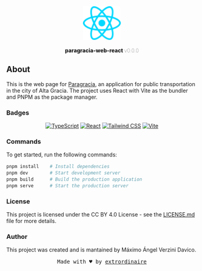 <div align="center">
  <img src="./src/assets/react.svg" alt="Logo" width="100rem">
  <div style="margin-top: 1rem;">
    <span style="font-weight: 800;">
      paragracia-web-react
    </span>
    <span style="font-weight: 100;" id="version">v0.0.0</span>
  </div>
</div>

## About

This is the web page for [Paragracia](https://www.paragracia.com.ar), an application for public transportation in the city of Alta Gracia. The project uses React with Vite as the bundler and PNPM as the package manager.

### Badges

<div align="center">

[![TypeScript](https://img.shields.io/badge/TypeScript-4.9.3-blue)](https://www.typescriptlang.org/)
[![React](https://img.shields.io/badge/React-18.0.11-blue)](https://reactjs.org/)
[![Tailwind CSS](https://img.shields.io/badge/Tailwind%20CSS-3.3.1-blue)](https://tailwindcss.com/)
[![Vite](https://img.shields.io/badge/Vite-4.2.0-blue)](https://vitejs.dev/)

</div>

### Commands

To get started, run the following commands:

```bash
pnpm install    # Install dependencies
pnpm dev        # Start development server
pnpm build      # Build the production application
pnpm serve      # Start the production server
```

### License

This project is licensed under the CC BY 4.0 License - see the [LICENSE.md](LICENSE.md) file for more details.

### Author

This project was created and is mantained by Máximo Ángel Verzini Davico.

<p align="center">
<kbd>Made with ♥️ by
<a href="https://github.com/extrordinaire">extrordinaire</a>
</kbd>
</p>
